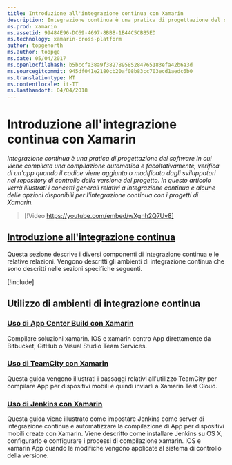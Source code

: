 ```yaml
---
title: Introduzione all'integrazione continua con Xamarin
description: Integrazione continua è una pratica di progettazione del software in cui viene compilata una compilazione automatica e facoltativamente, verifica di un'app quando il codice viene aggiunto o modificato dagli sviluppatori nel repository di controllo della versione del progetto. In questo articolo verrà illustrati i concetti generali relativi a integrazione continua e alcune delle opzioni disponibili per l'integrazione continua con i progetti di Xamarin.
ms.prod: xamarin
ms.assetid: 99484E96-DC69-4697-8BBB-1B44C5CBB5ED
ms.technology: xamarin-cross-platform
author: topgenorth
ms.author: toopge
ms.date: 05/04/2017
ms.openlocfilehash: b5bccfa38a9f382789585284765183efa42b6a3d
ms.sourcegitcommit: 945df041e2180cb20af08b83cc703ecd1aedc6b0
ms.translationtype: MT
ms.contentlocale: it-IT
ms.lasthandoff: 04/04/2018
---
```

# <a name="introduction-to-continuous-integration-with-xamarin"></a>Introduzione all'integrazione continua con Xamarin

_Integrazione continua è una pratica di progettazione del software in cui viene compilata una compilazione automatica e facoltativamente, verifica di un'app quando il codice viene aggiunto o modificato dagli sviluppatori nel repository di controllo della versione del progetto. In questo articolo verrà illustrati i concetti generali relativi a integrazione continua e alcune delle opzioni disponibili per l'integrazione continua con i progetti di Xamarin._

> [!Video https://youtube.com/embed/wXgnh2Q7Uv8]


##  <a name="introduction-to-continuous-integrationtoolsciintro-to-cimd"></a>[Introduzione all'integrazione continua](~/tools/ci/intro-to-ci.md)

Questa sezione descrive i diversi componenti di integrazione continua e le relative relazioni. Vengono descritti gli ambienti di integrazione continua che sono descritti nelle sezioni specifiche seguenti.

[!include[](~/tools/ci/includes/firewall-information.md)]

## <a name="working-with-continuous-integration-environments"></a>Utilizzo di ambienti di integrazione continua


### <a name="using-app-center-build-with-xamarinappcenterbuildxamarin"></a>[Uso di App Center Build con Xamarin](/appcenter/build/xamarin/)

Compilare soluzioni xamarin. IOS e xamarin centro App direttamente da Bitbucket, GitHub o Visual Studio Team Services.

### <a name="using-teamcity-with-xamarintoolsciteamcitymd"></a>[Uso di TeamCity con Xamarin](~/tools/ci/teamcity.md)

Questa guida vengono illustrati i passaggi relativi all'utilizzo TeamCity per compilare App per dispositivi mobili e quindi inviarli a Xamarin Test Cloud.

###  <a name="using-jenkins-with-xamarintoolscijenkins-walkthroughmd"></a>[Uso di Jenkins con Xamarin](~/tools/ci/jenkins-walkthrough.md)

Questa guida viene illustrato come impostare Jenkins come server di integrazione continua e automatizzare la compilazione di App per dispositivi mobili create con Xamarin. Viene descritto come installare Jenkins su OS X, configurarlo e configurare i processi di compilazione xamarin. IOS e xamarin App quando le modifiche vengono applicate al sistema di controllo della versione.


